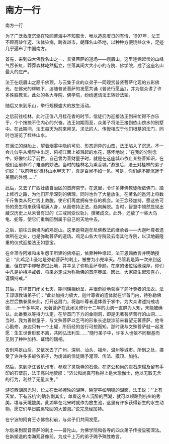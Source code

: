 # 南方一行

南方一行

为了广泛救度沉溺在轮回苦海中不知取舍、唯以造恶度日的有情，1997年，法王不顾高龄年迈、法体染病，跨省越市，朝拜名山圣地，以种种方便饶益众生，足迹几乎遍布了中国南方。

首先，来到四大佛教名山之一、普贤菩萨的道场——峨眉山。这里连绵起伏的山峰气吞长虹，莽莽森林屹然挺立，坐落其间大大小小的寺院、佛学院，成了这座名山最大的庄严。

法王在峨眉山之巅千佛顶，与云集于此的众弟子一同观赏普贤菩萨化现的五彩佛光，在佛光的辉映下，追随普贤菩萨的发愿共诵《普贤行愿品》，并为信众讲了许多殊胜教言。此处的各大寺院、佛学院，纷纷邀请法王转妙法轮。

随后又来到乐山，举行规模盛大的放生活动。

之后前往桂林，此时正值八月桂花香的时节，信徒们为迎接法王到来忙得不亦乐乎，个个按捺不住内心的兴奋。法王如期而至，众弟子将法王接到依山傍水的别墅中。在此期间，法王每天为前来拜见、求法的人，传授相应于他们根基的法门，同时也游览了桂林山水。

在漓江的游船上，望着烟雾中隐约可见、形态迥异的山峦，法王陷入了沉思。不一会儿似乎从境界中出定，俯视江面上被溅起的水花，感怀地说：“在我的分别念中，好像忆起了前世，自己曾为善财童子时，就是在这座城市依止某些善知识，在他们面前恭聆了难遇的妙法。当时的桂林名为熏香城。”游览后，法王对桂林的弟子们说：“以前听说‘桂林山水甲天下’，真是百闻不如一见。可是，你们绝不能沉迷于美丽的外境……”

此后，又去了广西壮族自治区的首府南宁。在这里，令许多非佛教徒皈依佛门，踏上修行之路，为他们开示深刻的佛理。同时也作了大量放生，在著名的邕河上将数千斤鱼类从死亡线上救脱，使它们再度拥有生存的机会。法王念经加持，愿这些可怜的旁生将来获得暇满人身，从而修持正法，趋向解脱。当时，智慧中顿然显现出藏汉历史上从未曾有过的《三戒同受仪轨》，撰著成文。此外，还放了一些大乌龟、蛇等，使它们重新回到属于自己的天地中去。

之后，前往云南境内的鸡足山。这里是释迦牟尼佛教法的继承者——大迦叶尊者遗体所在之处，也是弥勒菩萨的道场。鸡足山各大寺院及云南其他寺院，以汉地最隆重的仪式迎接法王如意宝。

在金顶寺阿难和未生怨王所建的佛塔前，依靠种种缘起，法王恩赐教言并明确授记：“此鸡足山圣地是弥勒菩萨的刹土，被誉为小兜率天。尽管我是第一次来到这里，但在梦中却畅游过此地，并幸见了弥勒菩萨尊颜。在座的诸位宿缘深厚，你们中凡是护持净戒者，将来必定成为弥勒佛的首座眷属。因此，大家应生起欢喜心，谨慎持戒。”

其后，在华首门闭关七天，期间瑞相纷呈，并很奇妙地获得了迦叶尊者的法衣。法王谆谆教诲弟子们：“此处加持力极大，迦叶尊者的遗体就在华首门内，待弥勒佛出世后携眷属来此，打开这扇门，将迦叶尊者遗体置于掌中，为大众讲述持戒功德……一千多年来，无著菩萨在此闭关修行十二年的山洞一直鲜为人知，未能被确认。此番我以等持力认定，在华首门下方的金刚洞，即是无著菩萨苦行的山洞……当时，我为善财童子，与文殊菩萨以乞丐的形象长途跋涉前来看望无著菩萨。他专心勤修，身边只有一个土罐，所历经的苦行可想而知。那时我与文殊菩萨就一起发愿：生生世世形影不离，共同弘法利生……”随行弟子中，许多人也依不同根基而见到了种种加持、证悟的瑞相。

告别鸡足山后，又依次去了广州、深圳、汕头、福州、温州等城市。所到之处，摄受了许许多多皈依弟子，为虔诚的信徒赐予灌顶、传法、摸顶、加持。

然后，来到浙江省杭州市，参观了灵隐寺的石像。在济公和尚的岩石床榻及留有手印的石壁前，法王高兴地赞叹：“济公和尚真可称得上是大瑜伽士，他以无取无舍的行为，利益了无量众生。”

游览西湖风光时，伫立在垂柳掩映的湖畔，眺望平如明镜的湖面，法王说：“‘上有天堂，下有苏杭’的确名副其实，单看这令人沉醉的西湖，就可以领略到杭州的秀美，堪与天境媲美。此湖早在北宋时就作为放生池，这里有许多获得新生的水生动物，愿它们早日脱离轮回的大苦海。”说完念经加持。

在宁波的阿育王寺佛舍利前，与弟子们共同发愿。

尔后来到观音菩萨的刹土——普陀山，为佛学院和各寺的四众弟子传授显密深法。在新塑造的南海观音像前，为成千上万的弟子赐予殊胜教言。

